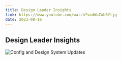 ```yaml
---
title: Design Leader Insights
link: https://www.youtube.com/watch?v=dWaZub6Ytjg
date: 2023-08-16
---
```


## Design Leader Insights

![Config and Design System Updates](https://www.youtube.com/watch?v=dWaZub6Ytjg)

